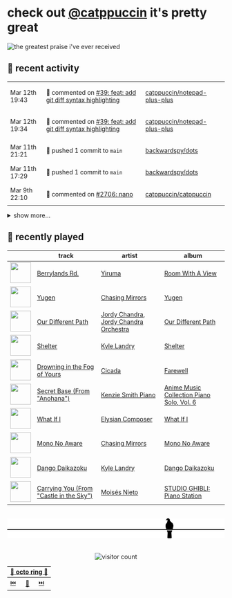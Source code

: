 # check out [@catppuccin](https://github.com/catppuccin) it's pretty great

![the greatest praise i've ever received](https://github.com/user-attachments/assets/ad888e4f-7a22-4eac-85a7-744eacd8eb46)

## 📅 recent activity

<!-- SCRIPT:REPLACE:GITHUB -->
<table>
<tbody>
<tr>
<td><span title='2025-03-12T19:43:13+00:00'>Mar 12th 19:43</span></td>
<td>

💬 commented on [#39: feat: add git diff syntax highlighting](https://github.com/catppuccin/notepad-plus-plus/pull/39)

</td>
<td>

[catppuccin/notepad-plus-plus](https://github.com/catppuccin/notepad-plus-plus)

</td>
</tr>
<tr>
<td><span title='2025-03-12T19:34:20+00:00'>Mar 12th 19:34</span></td>
<td>

💬 commented on [#39: feat: add git diff syntax highlighting](https://github.com/catppuccin/notepad-plus-plus/pull/39)

</td>
<td>

[catppuccin/notepad-plus-plus](https://github.com/catppuccin/notepad-plus-plus)

</td>
</tr>
<tr>
<td><span title='2025-03-11T21:21:01+00:00'>Mar 11th 21:21</span></td>
<td>

🚢 pushed 1 commit to `main`

</td>
<td>

[backwardspy/dots](https://github.com/backwardspy/dots)

</td>
</tr>
<tr>
<td><span title='2025-03-11T17:29:55+00:00'>Mar 11th 17:29</span></td>
<td>

🚢 pushed 1 commit to `main`

</td>
<td>

[backwardspy/dots](https://github.com/backwardspy/dots)

</td>
</tr>
<tr>
<td><span title='2025-03-09T22:10:51+00:00'>Mar 9th 22:10</span></td>
<td>

💬 commented on [#2706: nano](https://github.com/catppuccin/catppuccin/issues/2706)

</td>
<td>

[catppuccin/catppuccin](https://github.com/catppuccin/catppuccin)

</td>
</tr>
</tbody>
</table>

<details>
<summary>show more...</summary>
<table>
<tbody>
<tr>
<td><span title='2025-03-09T21:50:44+00:00'>Mar 9th 21:50</span></td>
<td>

💬 commented on [#2706: nano](https://github.com/catppuccin/catppuccin/issues/2706)

</td>
<td>

[catppuccin/catppuccin](https://github.com/catppuccin/catppuccin)

</td>
</tr>
<tr>
<td><span title='2025-03-09T20:51:07+00:00'>Mar 9th 20:51</span></td>
<td>

💬 commented on [#615: `fill` can overflow the call stack and crash the app](https://github.com/kitao/pyxel/issues/615)

</td>
<td>

[kitao/pyxel](https://github.com/kitao/pyxel)

</td>
</tr>
<tr>
<td><span title='2025-03-09T20:51:06+00:00'>Mar 9th 20:51</span></td>
<td>

✅ closed [#615: `fill` can overflow the call stack and crash the app](https://github.com/kitao/pyxel/issues/615)

</td>
<td>

[kitao/pyxel](https://github.com/kitao/pyxel)

</td>
</tr>
<tr>
<td><span title='2025-03-09T17:55:37+00:00'>Mar 9th 17:55</span></td>
<td>

💬 commented on [#483: Confusing highlighted selection](https://github.com/catppuccin/vscode/issues/483)

</td>
<td>

[catppuccin/vscode](https://github.com/catppuccin/vscode)

</td>
</tr>
<tr>
<td><span title='2025-03-09T17:55:37+00:00'>Mar 9th 17:55</span></td>
<td>

✅ closed [#483: Confusing highlighted selection](https://github.com/catppuccin/vscode/issues/483)

</td>
<td>

[catppuccin/vscode](https://github.com/catppuccin/vscode)

</td>
</tr>
<tr>
<td><span title='2025-03-06T21:47:45+00:00'>Mar 6th 21:47</span></td>
<td>

💬 commented on [#614: fix: stack overflow in `fill`](https://github.com/kitao/pyxel/pull/614)

</td>
<td>

[kitao/pyxel](https://github.com/kitao/pyxel)

</td>
</tr>
<tr>
<td><span title='2025-03-06T21:47:06+00:00'>Mar 6th 21:47</span></td>
<td>

📢 opened [#615: `fill` can overflow the call stack and crash the app](https://github.com/kitao/pyxel/issues/615)

</td>
<td>

[kitao/pyxel](https://github.com/kitao/pyxel)

</td>
</tr>
<tr>
<td><span title='2025-03-06T21:46:25+00:00'>Mar 6th 21:46</span></td>
<td>

💬 commented on [#614: fix: stack overflow in `fill`](https://github.com/kitao/pyxel/pull/614)

</td>
<td>

[kitao/pyxel](https://github.com/kitao/pyxel)

</td>
</tr>
<tr>
<td><span title='2025-03-06T21:42:49+00:00'>Mar 6th 21:42</span></td>
<td>

🚀 opened [#614: Fix/fill stack overflow](https://github.com/kitao/pyxel/pull/614)

</td>
<td>

[kitao/pyxel](https://github.com/kitao/pyxel)

</td>
</tr>
<tr>
<td><span title='2025-03-06T21:42:00+00:00'>Mar 6th 21:42</span></td>
<td>

🚢 pushed 2 commits to `fix/fill-stack-overflow`

</td>
<td>

[backwardspy/pyxel](https://github.com/backwardspy/pyxel)

</td>
</tr>
<tr>
<td><span title='2025-03-06T21:40:03+00:00'>Mar 6th 21:40</span></td>
<td>

🚢 pushed 2 commits to `fix/fill-stack-overflow`

</td>
<td>

[backwardspy/pyxel](https://github.com/backwardspy/pyxel)

</td>
</tr>
<tr>
<td><span title='2025-03-06T21:36:01+00:00'>Mar 6th 21:36</span></td>
<td>

🚢 pushed 1 commit to `fix/fill-stack-overflow`

</td>
<td>

[backwardspy/pyxel](https://github.com/backwardspy/pyxel)

</td>
</tr>
<tr>
<td><span title='2025-03-04T22:48:17+00:00'>Mar 4th 22:48</span></td>
<td>

⭐ starred a repository

</td>
<td>

[GarrettGunnell/Acerola-Compute](https://github.com/GarrettGunnell/Acerola-Compute)

</td>
</tr>
<tr>
<td><span title='2025-03-03T22:43:49+00:00'>Mar 3rd 22:43</span></td>
<td>

🎉 closed [#107: feat: auto-sync upstream palettes](https://github.com/catppuccin/python/pull/107)

</td>
<td>

[catppuccin/python](https://github.com/catppuccin/python)

</td>
</tr>
<tr>
<td><span title='2025-03-03T22:43:50+00:00'>Mar 3rd 22:43</span></td>
<td>

🚢 pushed 1 commit to `main`

</td>
<td>

[catppuccin/python](https://github.com/catppuccin/python)

</td>
</tr>
<tr>
<td><span title='2025-03-03T22:43:45+00:00'>Mar 3rd 22:43</span></td>
<td>

🔍 reviewed [#107: feat: auto-sync upstream palettes](https://github.com/catppuccin/python/pull/107)

</td>
<td>

[catppuccin/python](https://github.com/catppuccin/python)

</td>
</tr>
</tbody>
</table>
</details>
<!-- SCRIPT:REPLACE:GITHUB -->

## 🎵 recently played

<!-- SCRIPT:REPLACE:SPOTIFY -->
| | track | artist | album |
| - | - | - | - |
| <img src="https://i.scdn.co/image/ab67616d000048513b0fc2655456661e8ebdb759" width="48" height="48"> | [Berrylands Rd.](https://open.spotify.com/track/769FKNYCb8aXyg5bYVAE7u) | [Yiruma](https://open.spotify.com/artist/0fauHpmSHwodVYIjTqOGHz) | [Room With A View](https://open.spotify.com/track/769FKNYCb8aXyg5bYVAE7u) |
| <img src="https://i.scdn.co/image/ab67616d00004851648fe5a4acf288f50a77302f" width="48" height="48"> | [Yugen](https://open.spotify.com/track/1m8HLi5s7sAHJ6k8jGbx0X) | [Chasing Mirrors](https://open.spotify.com/artist/5rZuQbaBUI6qi8sB8tBcge) | [Yugen](https://open.spotify.com/track/1m8HLi5s7sAHJ6k8jGbx0X) |
| <img src="https://i.scdn.co/image/ab67616d000048511d0f4b3d83d5d9d86047e62e" width="48" height="48"> | [Our Different Path](https://open.spotify.com/track/19jfHCIIpr896sGZUQ8e4e) | [Jordy Chandra](https://open.spotify.com/artist/28VbaiiRmV4vk9O5ykVvCh), [Jordy Chandra Orchestra](https://open.spotify.com/artist/6GIie3fBA4zReOkm3gMwiQ) | [Our Different Path](https://open.spotify.com/track/19jfHCIIpr896sGZUQ8e4e) |
| <img src="https://i.scdn.co/image/ab67616d00004851822bf894408afd53cd064b1a" width="48" height="48"> | [Shelter](https://open.spotify.com/track/0L4GrbOpZzAJUHtjaro9bA) | [Kyle Landry](https://open.spotify.com/artist/0HSGaSAaBPZJq4lisoWA59) | [Shelter](https://open.spotify.com/track/0L4GrbOpZzAJUHtjaro9bA) |
| <img src="https://i.scdn.co/image/ab67616d00004851289bb316e5157e35a6685bf5" width="48" height="48"> | [Drowning in the Fog of Yours](https://open.spotify.com/track/4AWAYYWTTJuO3vw1ZLuK5t) | [Cicada](https://open.spotify.com/artist/5Od6qTN5QeUH6CyXaaZusC) | [Farewell](https://open.spotify.com/track/4AWAYYWTTJuO3vw1ZLuK5t) |
| <img src="https://i.scdn.co/image/ab67616d00004851be028aac0c8138f3126b5582" width="48" height="48"> | [Secret Base (From "Anohana")](https://open.spotify.com/track/4Z1lsH5F6JMfJI1Hgy4eEP) | [Kenzie Smith Piano](https://open.spotify.com/artist/3UX79kbvgAEhCSbA8HVv7W) | [Anime Music Collection Piano Solo, Vol. 6](https://open.spotify.com/track/4Z1lsH5F6JMfJI1Hgy4eEP) |
| <img src="https://i.scdn.co/image/ab67616d000048513e1a0502e9f09f93cf8e3bd9" width="48" height="48"> | [What If I](https://open.spotify.com/track/2UY9H0RareczQCGQzdDX16) | [Elysian Composer](https://open.spotify.com/artist/393wb6uLEZ4yGJNGX0KjLc) | [What If I](https://open.spotify.com/track/2UY9H0RareczQCGQzdDX16) |
| <img src="https://i.scdn.co/image/ab67616d000048514aae02f5b8f6c0f4ebe790f1" width="48" height="48"> | [Mono No Aware](https://open.spotify.com/track/7GV8fHmeNmaK06JliVmowD) | [Chasing Mirrors](https://open.spotify.com/artist/5rZuQbaBUI6qi8sB8tBcge) | [Mono No Aware](https://open.spotify.com/track/7GV8fHmeNmaK06JliVmowD) |
| <img src="https://i.scdn.co/image/ab67616d000048519f3a81ed2a08dd7b7ca070bf" width="48" height="48"> | [Dango Daikazoku](https://open.spotify.com/track/6mCw4kjyxrLrmQE6qPrnah) | [Kyle Landry](https://open.spotify.com/artist/0HSGaSAaBPZJq4lisoWA59) | [Dango Daikazoku](https://open.spotify.com/track/6mCw4kjyxrLrmQE6qPrnah) |
| <img src="https://i.scdn.co/image/ab67616d00004851ec8530b8c213ddd920c820ec" width="48" height="48"> | [Carrying You (From "Castle in the Sky")](https://open.spotify.com/track/5WkEL0E96OhPozcHE6oRLp) | [Moisés Nieto](https://open.spotify.com/artist/6i5jeqNyrzyfDwIiAfNdyF) | [STUDIO GHIBLI: Piano Station](https://open.spotify.com/track/5WkEL0E96OhPozcHE6oRLp) |

<!-- SCRIPT:REPLACE:SPOTIFY -->

<br>

<div align="center">

<picture>
    <source media="(prefers-color-scheme: light)" srcset="assets/pigeon-light.svg">
    <source media="(prefers-color-scheme: dark)" srcset="assets/pigeon-dark.svg">
    <img alt="pigeon sitting on a wire" src="assets/pigeon-light.svg">
</picture>

<br>
<br>

![visitor count](https://profile-counter.glitch.me/backwardspy/count.svg)

<table>
    <thead>
        <th colspan="3"><a href="https://octo-ring.com">🐙 octo ring 🐙</a></th>
    </thead>
    <tbody>
        <td><a href="https://octo-ring.com/p/backwardspy/prev">⏮️</a></td>
        <td><a href="https://octo-ring.com/p/backwardspy/random">🔀</a></td>
        <td><a href="https://octo-ring.com/p/backwardspy/next">⏭️</a></td>
    </tbody>
</table>

</div>
